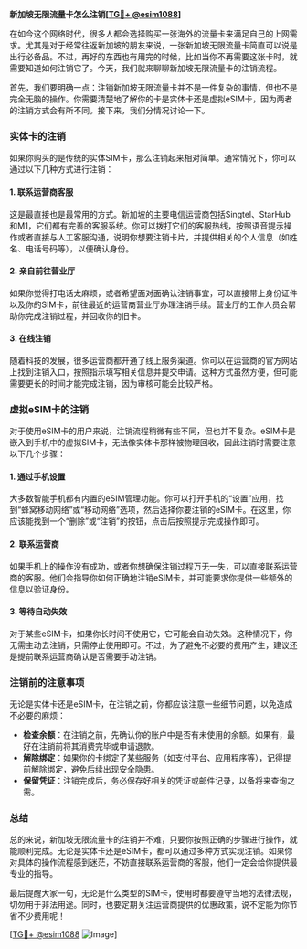 **新加坡无限流量卡怎么注销[[TG💪+ @esim1088](https://t.me/s/esim1088)]**

在如今这个网络时代，很多人都会选择购买一张海外的流量卡来满足自己的上网需求。尤其是对于经常往返新加坡的朋友来说，一张新加坡无限流量卡简直可以说是出行必备品。不过，再好的东西也有用完的时候，比如当你不再需要这张卡时，就需要知道如何注销它了。今天，我们就来聊聊新加坡无限流量卡的注销流程。

首先，我们要明确一点：注销新加坡无限流量卡并不是一件复杂的事情，但也不是完全无脑的操作。你需要清楚地了解你的卡是实体卡还是虚拟eSIM卡，因为两者的注销方式会有所不同。接下来，我们分情况讨论一下。

### 实体卡的注销

如果你购买的是传统的实体SIM卡，那么注销起来相对简单。通常情况下，你可以通过以下几种方式进行注销：

#### 1. **联系运营商客服**
这是最直接也是最常用的方式。新加坡的主要电信运营商包括Singtel、StarHub和M1，它们都有完善的客服系统。你可以拨打它们的客服热线，按照语音提示操作或者直接与人工客服沟通，说明你想要注销卡片，并提供相关的个人信息（如姓名、电话号码等），以便确认身份。

#### 2. **亲自前往营业厅**
如果你觉得打电话太麻烦，或者希望面对面确认注销事宜，可以直接带上身份证件以及你的SIM卡，前往最近的运营商营业厅办理注销手续。营业厅的工作人员会帮助你完成注销过程，并回收你的旧卡。

#### 3. **在线注销**
随着科技的发展，很多运营商都开通了线上服务渠道。你可以在运营商的官方网站上找到注销入口，按照指示填写相关信息并提交申请。这种方式虽然方便，但可能需要更长的时间才能完成注销，因为审核可能会比较严格。

### 虚拟eSIM卡的注销

对于使用eSIM卡的用户来说，注销流程稍微有些不同，但也并不复杂。eSIM卡是嵌入到手机中的虚拟SIM卡，无法像实体卡那样被物理回收，因此注销时需要注意以下几个步骤：

#### 1. **通过手机设置**
大多数智能手机都有内置的eSIM管理功能。你可以打开手机的“设置”应用，找到“蜂窝移动网络”或“移动网络”选项，然后选择你要注销的eSIM卡。在这里，你应该能找到一个“删除”或“注销”的按钮，点击后按照提示完成操作即可。

#### 2. **联系运营商**
如果手机上的操作没有成功，或者你想确保注销过程万无一失，可以直接联系运营商的客服。他们会指导你如何正确地注销eSIM卡，并可能要求你提供一些额外的信息以验证身份。

#### 3. **等待自动失效**
对于某些eSIM卡，如果你长时间不使用它，它可能会自动失效。这种情况下，你无需主动去注销，只需停止使用即可。不过，为了避免不必要的费用产生，建议还是提前联系运营商确认是否需要手动注销。

### 注销前的注意事项

无论是实体卡还是eSIM卡，在注销之前，你都应该注意一些细节问题，以免造成不必要的麻烦：

- **检查余额**：在注销之前，先确认你的账户中是否有未使用的余额。如果有，最好在注销前将其消费完毕或申请退款。
- **解除绑定**：如果你的卡绑定了某些服务（如支付平台、应用程序等），记得提前解除绑定，避免后续出现安全隐患。
- **保留凭证**：注销完成后，务必保存好相关的凭证或邮件记录，以备将来查询之需。

### 总结

总的来说，新加坡无限流量卡的注销并不难，只要你按照正确的步骤进行操作，就能顺利完成。无论是实体卡还是eSIM卡，都可以通过多种方式实现注销。如果你对具体的操作流程感到迷茫，不妨直接联系运营商的客服，他们一定会给你提供最专业的指导。

最后提醒大家一句，无论是什么类型的SIM卡，使用时都要遵守当地的法律法规，切勿用于非法用途。同时，也要定期关注运营商提供的优惠政策，说不定能为你节省不少费用呢！

[[TG💪+ @esim1088](https://t.me/s/esim1088) ![Image](https://i.postimg.cc/4NQfJmqS/Snipaste-2025-05-13-00-14-12.png)]
